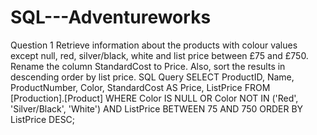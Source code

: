 # SQL---Adventureworks
Question 1
Retrieve information about the products with colour values except null, red, silver/black, white and list price between £75 and £750. Rename the column StandardCost to Price. Also, sort the results in descending order by list price.
SQL Query
SELECT 
    ProductID,
    Name,
    ProductNumber,
    Color,
    StandardCost AS Price,
    ListPrice
FROM 
    [Production].[Product]
WHERE 
    Color IS NULL OR Color NOT IN ('Red', 'Silver/Black', 'White') 
    AND ListPrice BETWEEN 75 AND 750
ORDER BY 
    ListPrice DESC;

